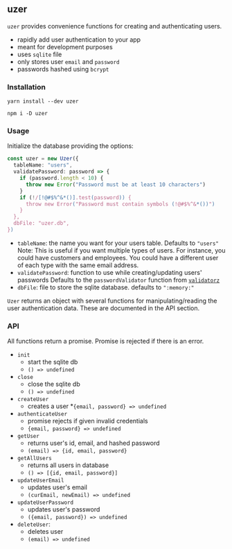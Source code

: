 ## uzer

`uzer` provides convenience functions for creating and authenticating users.

* rapidly add user authentication to your app
* meant for development purposes
* uses `sqlite` file
* only stores user `email` and `password`
* passwords hashed using `bcrypt`

### Installation

`yarn install --dev uzer`

`npm i -D uzer`

### Usage

Initialize the database providing the options:

```ts
const uzer = new Uzer({
  tableName: "users",
  validatePassword: password => {
    if (password.length < 10) {
      throw new Error("Password must be at least 10 characters")
    }
    if (!/[!@#$%^&*()].test(password)) {
      throw new Error("Password must contain symbols (!@#$%^&*())")
    }
  },
  dbFile: "uzer.db",
})
```

* `tableName`: the name you want for your users table. Defaults to `"users"`
  Note: This is useful if you want multiple types of users. For instance, you
  could have customers and employees. You could have a different user of each
  type with the same email address.
* `validatePassword`: function to use while creating/updating users' passwords
  Defaults to the `passwordValidator` function from [`validatorz`](https://npmjs.com/validatorz)
* `dbFile`: file to store the sqlite database. defaults to `":memory:"`

`Uzer` returns an object with several functions for manipulating/reading the user
authentication data. These are documented in the API section.

### API

All functions return a promise. Promise is rejected if there is an error.

* `init`
  * start the sqlite db
  * `() => undefined`
* `close`
  * close the sqlite db
  * `() => undefined`
* `createUser`
  * creates a user
  *`{email, password} => undefined`
* `authenticateUser`
  * promise rejects if given invalid credentials
  * `{email, password} => undefined`
* `getUser`
  * returns user's id, email, and hashed password
  * `(email) => {id, email, password}`
* `getAllUsers`
  * returns all users in database
  * `() => [{id, email, password}]`
* `updateUserEmail`
  * updates user's email
  * `(curEmail, newEmail) => undefined`
* `updateUserPassword`
  * updates user's password
  * `({email, password}) => undefined`
* `deleteUser`:
  * deletes user
  * `(email) => undefined`